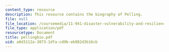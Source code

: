 ```yaml
---
content_type: resource
description: This resource contains the biography of Pelling.
file: null
file_location: /coursemedia/11-941-disaster-vulnerability-and-resilience-spring-2005/a0d3112a38731dfacd9beb982d3b16cb_pellingbio.pdf
file_type: application/pdf
resourcetype: Document
title: pellingbio.pdf
uid: a0d3112a-3873-1dfa-cd9b-eb982d3b16cb
---
```

